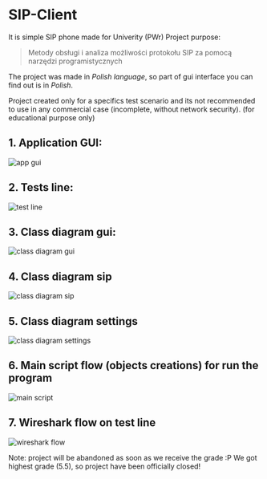 # SIP-Client

It is simple SIP phone made for Univerity (PWr) Project purpose: 
> Metody obsługi i analiza możliwości protokołu SIP za pomocą narzędzi programistycznych

The project was made in *Polish language*, so part of gui interface you can find out is in *Polish*.

Project created only for a specifics test scenario and its not recommended to use in any commercial case (incomplete, without network security). (for educational purpose only)

## 1. Application GUI:

![app gui](img/gui.png)

## 2. Tests line:

![test line](img/testLine.jpg)

## 3. Class diagram gui:

![class diagram gui](img/diagramKlasProgramuGUI.jpg)

## 4. Class diagram sip

![class diagram sip](img/diagramKlasProgramuSIP.jpg)

## 5. Class diagram settings

![class diagram settings](img/diagramKlasProgramuSETTINGS.jpg)

## 6. Main script flow (objects creations) for run the program

![main script](img/diagramKlasProgramuMAIN.jpg)

## 7. Wireshark flow on test line

![wireshark flow](img/wireshark.png)

Note: project will be abandoned as soon as we receive the grade :P
We got highest grade (5.5), so project have been officially closed!
